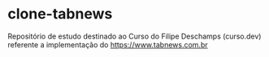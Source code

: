 # clone-tabnews
Repositório de estudo destinado ao Curso do Filipe Deschamps (curso.dev) referente a implementação do https://www.tabnews.com.br
